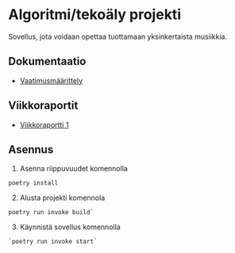 # Algoritmi/tekoäly projekti

Sovellus, jota voidaan opettaa tuottamaan yksinkertaista musiikkia.

## Dokumentaatio

- [Vaatimusmäärittely](https://github.com/codePercidae/algo_projekti/blob/main/documentation/requirement_spesification.md)

## Viikkoraportit

- [Viikkoraportti 1](https://github.com/codePercidae/algo_projekti/blob/main/documentation/Viikkorapotti_1.md)

## Asennus

1. Asenna riippuvuudet komennolla
```
poetry install
````

2. Alusta projekti komennola
```
poetry run invoke build`
```
3. Käynnistä sovellus komennolla
```
`poetry run invoke start`
```
